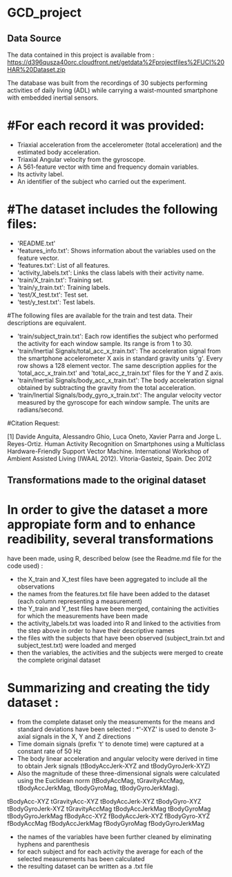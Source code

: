 GCD_project
===========
## Data Source

The data contained in this project is available from : 
https://d396qusza40orc.cloudfront.net/getdata%2Fprojectfiles%2FUCI%20HAR%20Dataset.zip 

The database was built from the recordings of 30 subjects performing activities of daily living (ADL) 
while carrying a waist-mounted smartphone with embedded inertial sensors.

#For each record it was provided:
======================================

* Triaxial acceleration from the accelerometer (total acceleration) and the estimated body acceleration.
* Triaxial Angular velocity from the gyroscope. 
* A 561-feature vector with time and frequency domain variables. 
* Its activity label. 
* An identifier of the subject who carried out the experiment.


#The dataset includes the following files:
=========================================

* 'README.txt'
* 'features_info.txt': Shows information about the variables used on the feature vector.
* 'features.txt': List of all features.
* 'activity_labels.txt': Links the class labels with their activity name.
* 'train/X_train.txt': Training set.
* 'train/y_train.txt': Training labels.
* 'test/X_test.txt': Test set.
* 'test/y_test.txt': Test labels.

#The following files are available for the train and test data. Their descriptions are equivalent. 

* 'train/subject_train.txt': Each row identifies the subject who performed the activity for each window sample. 
Its range is from 1 to 30. 
* 'train/Inertial Signals/total_acc_x_train.txt': The acceleration signal from the smartphone accelerometer
X axis in standard gravity units 'g'. Every row shows a 128 element vector. The same description applies 
for the 'total_acc_x_train.txt' and 'total_acc_z_train.txt' files for the Y and Z axis. 
* 'train/Inertial Signals/body_acc_x_train.txt': The body acceleration signal obtained by subtracting 
the gravity from the total acceleration. 
* 'train/Inertial Signals/body_gyro_x_train.txt': The angular velocity vector measured by the gyroscope 
for each window sample. The units are radians/second. 

#Citation Request:

[1] Davide Anguita, Alessandro Ghio, Luca Oneto, Xavier Parra and Jorge L. Reyes-Ortiz. Human Activity Recognition 
on Smartphones using a Multiclass Hardware-Friendly Support Vector Machine. International Workshop of
Ambient Assisted Living (IWAAL 2012). Vitoria-Gasteiz, Spain. Dec 2012





## Transformations made to the original dataset

# In order to give the dataset a more appropiate form and to enhance readibility, several transformations
have been made, using R, described below (see the Readme.md file for the code used) :
* the X_train and X_test files have been aggregated to include all the observations
* the names from the features.txt file have been added to the dataset (each column representing a measurement)
* the Y_train and Y_test files have been merged, containing the activities for which the measurements have been made
* the activity_labels.txt was loaded into R and linked to the activities from the step above in order to have 
their descriptive names
* the files with the subjects that have been observed (subject_train.txt and subject_test.txt) were loaded and merged
* then the variables, the activities and the subjects were merged to create the complete original dataset


# Summarizing and creating the tidy dataset :
* from the complete dataset only the measurements for the means and standard deviations have been selected :
*'-XYZ' is used to denote 3-axial signals in the X, Y and Z directions
* Time domain signals (prefix 't' to denote time) were captured at a constant rate of 50 Hz
* The body linear acceleration and angular velocity were derived in time to obtain Jerk signals (tBodyAccJerk-XYZ and tBodyGyroJerk-XYZ)
* Also the magnitude of these three-dimensional signals were calculated using the Euclidean norm (tBodyAccMag, tGravityAccMag, tBodyAccJerkMag, tBodyGyroMag, tBodyGyroJerkMag).

tBodyAcc-XYZ 
tGravityAcc-XYZ 
tBodyAccJerk-XYZ 
tBodyGyro-XYZ
tBodyGyroJerk-XYZ 
tGravityAccMag
tBodyAccJerkMag
tBodyGyroMag
tBodyGyroJerkMag
fBodyAcc-XYZ
fBodyAccJerk-XYZ
fBodyGyro-XYZ
fBodyAccMag
fBodyAccJerkMag
fBodyGyroMag
fBodyGyroJerkMag

* the names of the variables have been further cleaned by eliminating hyphens and parenthesis
* for each subject and for each activity the average for each of the selected measurements has been calculated
* the resulting dataset can be written as a .txt file



